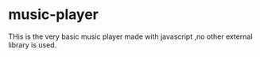 # music-player
THis is the very basic music player made with javascript ,no other external library is used.
